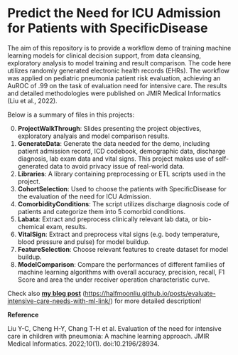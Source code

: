 # Predict the Need for ICU Admission for Patients with SpecificDisease

The aim of this repository is to provide a workflow demo of training machine learning models for clinical decision support, from data cleansing, exploratory analysis to model training and result comparison. The code here utilizes randomly generated electronic health records (EHRs). The workflow was applied on pediatric pneumonia patient risk evaluation, achieving an AuROC of .99 on the task of evaluation need for intensive care. The results and detailed methodologies were published on JMIR Medical Informatics (Liu et al., 2022).

Below is a summary of files in this projects:

0. __**ProjectWalkThrough**__: Slides presenting the project objectives, exploratory analyais and model comparison results.
1. __**GenerateData**__: Generate the data needed for the demo, including patient admission record, ICD codebook, demographic data, discharge diagnosis, lab exam data and vital signs.                          This project makes use of self-generated data to avoid privacy issue of real-world data.
2. __**Libraries**__: A library containing preprocessing or ETL scripts used in the project.
3. __**CohortSelection**__: Used to choose the patients with SpecificDisease for the evaluation of the need for ICU Admission.
4. __**ComorbidityConditions**__: The script utilizes discharge diagnosis code of patients and categorize them into 5 comorbid conditions.
5. __**Labata**__: Extract and preprocess clinically relevant lab data, or bio-chemical exam, results.
6. __**VitalSign**__: Extract and preprocess vital signs (e.g. body temperature, blood pressure and pulse) for model buildup.
7. __**FeatureSelection**__: Choose relevant features to create dataset for model buildup.
8. __**ModelComparison**__: Compare the performances of different families of machine learning algorithms with overall accuracy, precision, recall, F1 Score and area the under receiver operation characteristic curve.

 Check also __<ins>my blog post</ins>__ (https://halfmoonliu.github.io/posts/evaluate-intensive-care-needs-with-ml-link/) for more detailed description!

**Reference**

Liu Y-C, Cheng H-Y, Chang T-H et al. Evaluation of the need for intensive care in children with pneumonia: A machine learning approach. JMIR Medical Informatics. 2022;10(1). doi:10.2196/28934.
